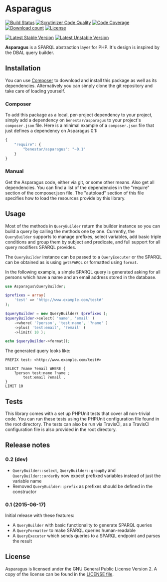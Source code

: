 # Asparagus

[![Build Status](https://secure.travis-ci.org/Benestar/asparagus.png?branch=master)](http://travis-ci.org/Benestar/asparagus)
[![Scrutinizer Code Quality](https://scrutinizer-ci.com/g/Benestar/asparagus/badges/quality-score.png?b=master)](https://scrutinizer-ci.com/g/Benestar/asparagus/?branch=master)
[![Code Coverage](https://scrutinizer-ci.com/g/Benestar/asparagus/badges/coverage.png?b=master)](https://scrutinizer-ci.com/g/Benestar/asparagus/?branch=master)
[![Download count](https://poser.pugx.org/benestar/asparagus/d/total.png)](https://packagist.org/packages/benestar/asparagus)
[![License](https://poser.pugx.org/benestar/asparagus/license.svg)](https://packagist.org/packages/benestar/asparagus)

[![Latest Stable Version](https://poser.pugx.org/benestar/asparagus/version.png)](https://packagist.org/packages/benestar/asparagus)
[![Latest Unstable Version](https://poser.pugx.org/benestar/asparagus/v/unstable.svg)](//packagist.org/packages/benestar/asparagus)

**Asparagus** is a SPARQL abstraction layer for PHP. It's design is inspired
by the DBAL query builder.

## Installation

You can use [Composer](http://getcomposer.org/) to download and install
this package as well as its dependencies. Alternatively you can simply clone
the git repository and take care of loading yourself.

### Composer

To add this package as a local, per-project dependency to your project, simply add a
dependency on `benestar/asparagus` to your project's `composer.json` file.
Here is a minimal example of a `composer.json` file that just defines a dependency on
Asparagus 0.1:

```js
{
    "require": {
        "benestar/asparagus": "~0.1"
    }
}
```

### Manual

Get the Asparagus code, either via git, or some other means. Also get all dependencies.
You can find a list of the dependencies in the "require" section of the composer.json file.
The "autoload" section of this file specifies how to load the resources provide by this library.

## Usage

Most of the methods in `QueryBuilder` return the builder instance so you can build a query
by calling the methods one by one. Currently, the `QueryBuilder` supports to manage prefixes,
select variables, add basic triple conditions and group them by subject and predicate, and
full support for all query modifiers SPARQL provides.

The `QueryBuilder` instance can be passed to a `QueryExecuter` or the SPARQL can be obtained
as is using `getSPARQL` or formatted using `format`.

In the following example, a simple SPARQL query is generated asking for all persons which
have a name and an email address stored in the database.

```php
use Asparagus\QueryBuilder;

$prefixes = array(
	'test' => 'http://www.example.com/test#'
);

$queryBuilder = new QueryBuilder( $prefixes );
$queryBuilder->select( 'name', 'email' )
	->where( '?person', 'test:name', '?name' )
	->plus( 'test:email', '?email' )
	->limit( 10 );

echo $queryBuilder->format();
```

The generated query looks like:

```sparql
PREFIX test: <http://www.example.com/test#>

SELECT ?name ?email WHERE {
	?person test:name ?name ;
		test:email ?email .
}
LIMIT 10
```

## Tests

This library comes with a set up PHPUnit tests that cover all non-trivial code. You can run these
tests using the PHPUnit configuration file found in the root directory. The tests can also be run
via TravisCI, as a TravisCI configuration file is also provided in the root directory.

## Release notes

### 0.2 (dev)

* `QueryBuilder::select`, `QueryBuilder::groupBy` and `QueryBuilder::orderBy`
  now expect prefixed variables instead of just the variable name
* Removed `QueryBuilder::prefix` as prefixes should be defined in the constructor

### 0.1 (2015-06-17)

Initial release with these features:

* A `QueryBuilder` with basic functionality to generate SPARQL queries
* A `QueryFormatter` to make SPARQL queries human-readable
* A `QueryExecuter` which sends queries to a SPARQL endpoint and parses the result

## License

Asparagus is licensed under the GNU General Public License Version 2. A copy of the license can be found in the [LICENSE file](LICENSE).
